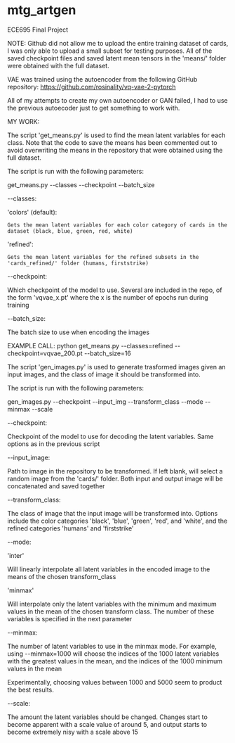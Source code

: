 # mtg_artgen
ECE695 Final Project

NOTE: Github did not allow me to upload the entire training dataset of cards, I was only able to upload a small subset for testing purposes. All of the saved checkpoint files and saved latent mean tensors in the 'means/' folder were obtained with the full dataset.

VAE was trained using the autoencoder from the following GitHub repository: https://github.com/rosinality/vq-vae-2-pytorch

All of my attempts to create my own autoencoder or GAN failed, I had to use the previous autoecoder just to get something to work with.

MY WORK:

The script 'get_means.py' is used to find the mean latent variables for each class. Note that the code to save the means has been commented out to avoid overwriting the means in the repository that were obtained using the full dataset.

The script is run with the following parameters:

get_means.py --classes --checkpoint --batch_size

--classes:

  'colors' (default):
  
    Gets the mean latent variables for each color category of cards in the dataset (black, blue, green, red, white)
    
  'refined':
  
    Gets the mean latent variables for the refined subsets in the 'cards_refined/' folder (humans, firststrike)
    
--checkpoint:

  Which checkpoint of the model to use. Several are included in the repo, of the form 'vqvae_x.pt' where the x is the number of epochs run during training
  
--batch_size:

  The batch size to use when encoding the images
  
EXAMPLE CALL: python get_means.py --classes=refined --checkpoint=vqvae_200.pt --batch_size=16


The script 'gen_images.py' is used to generate trasformed images given an input images, and the class of image it should be transformed into.

The script is run with the following parameters:

gen_images.py --checkpoint --input_img --transform_class --mode --minmax --scale

--checkpoint:

 Checkpoint of the model to use for decoding the latent variables. Same options as in the previous script
 
--input_image:
  
 Path to image in the repository to be transformed. If left blank, will select a random image from the 'cards/' folder. Both input and output image will be   concatenated and saved together
 
--transform_class:

  The class of image that the input image will be transformed into. Options include the color categories 'black', 'blue', 'green', 'red', and 'white', and the refined categories 'humans' and 'firststrike'
 
--mode:

  'inter'
  
  Will linearly interpolate all latent variables in the encoded image to the means of the chosen transform_class
  
  'minmax'
  
  Will interpolate only the latent variables with the minimum and maximum values in the mean of the chosen transform class. The number of these variables is specified in the next parameter
  
--minmax:

  The number of latent variables to use in the minmax mode. For example, using --minmax=1000 will choose the indices of the 1000 latent variables with the greatest values in the mean, and the indices of the 1000 minimum values in the mean
  
  Experimentally, choosing values between 1000 and 5000 seem to product the best results.
  
--scale:

  The amount the latent variables should be changed. Changes start to become apparent with a scale value of around 5, and output starts to become extremely nisy with a scale above 15
  
  

